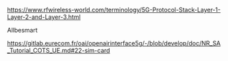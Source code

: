 https://www.rfwireless-world.com/terminology/5G-Protocol-Stack-Layer-1-Layer-2-and-Layer-3.html

Allbesmart 

https://gitlab.eurecom.fr/oai/openairinterface5g/-/blob/develop/doc/NR_SA_Tutorial_COTS_UE.md#22-sim-card
